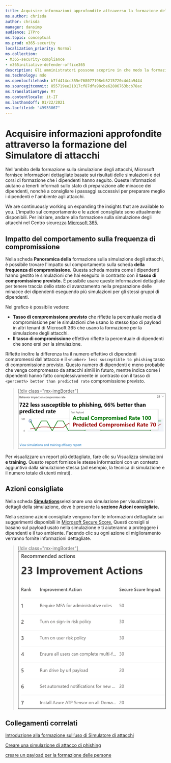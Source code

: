 ```yaml
---
title: Acquisire informazioni approfondite attraverso la formazione del Simulatore di attacchi
ms.author: chrisda
author: chrisda
manager: dansimp
audience: ITPro
ms.topic: conceptual
ms.prod: m365-security
localization_priority: Normal
ms.collection:
- M365-security-compliance
- m365initiative-defender-office365
description: Gli amministratori possono scoprire in che modo la formazione sulla simulazione degli attacchi nel Centro sicurezza Microsoft 365 influisce sui dipendenti e può ottenere informazioni dettagliate dai risultati della simulazione e della formazione.
ms.technology: mdo
ms.openlocfilehash: b7fd414cc355e768077198eb5215720c4d4a9444
ms.sourcegitcommit: 855719ee21017cf87dfa98cbe62806763bcb78ac
ms.translationtype: MT
ms.contentlocale: it-IT
ms.lasthandoff: 01/22/2021
ms.locfileid: "49933067"
---
```

# <a name="gain-insights-through-attack-simulation-training"></a>Acquisire informazioni approfondite attraverso la formazione del Simulatore di attacchi

Nell'ambito della formazione sulla simulazione degli attacchi, Microsoft fornisce informazioni dettagliate basate sui risultati delle simulazioni e dei corsi di formazione che i dipendenti hanno seguito. Queste informazioni aiutano a tenerti informati sullo stato di preparazione alle minacce dei dipendenti, nonché a consigliare i passaggi successivi per preparare meglio i dipendenti e l'ambiente agli attacchi.

We are continuously working on expanding the insights that are available to you. L'impatto sul comportamento e le azioni consigliate sono attualmente disponibili. Per iniziare, andare alla formazione sulla simulazione degli attacchi nel Centro sicurezza [Microsoft 365.](https://security.microsoft.com/attacksimulator?viewid=overview)

## <a name="behavior-impact-on-compromise-rate"></a>Impatto del comportamento sulla frequenza di compromissione

Nella scheda **Panoramica della** formazione sulla simulazione degli attacchi, è possibile trovare l'impatto sul comportamento sulla scheda **della frequenza di compromissione.** Questa scheda mostra come i dipendenti hanno gestito le simulazioni che hai eseguito in contrasto con il **tasso di compromissione previsto.** È possibile usare queste informazioni dettagliate per tenere traccia dello stato di avanzamento nella preparazione delle minacce dei dipendenti eseguendo più simulazioni per gli stessi gruppi di dipendenti.

Nel grafico è possibile vedere:

- **Tasso di compromissione previsto** che riflette la percentuale media di compromissione per le simulazioni che usano lo stesso tipo di payload in altri tenant di Microsoft 365 che usano la formazione per la simulazione degli attacchi.
- **Il tasso di compromissione** effettivo riflette la percentuale di dipendenti che sono ersi per la simulazione.

Riflette inoltre la differenza tra il numero effettivo di dipendenti compromessi dall'attacco e il `<number> less susceptible to phishing` tasso di compromissione previsto. Questo numero di dipendenti è meno probabile che venga compromesso da attacchi simili in futuro, mentre indica come i dipendenti hanno fatto complessivamente in contrasto con il tasso di `<percent%> better than predicted rate` compromissione previsto.

> [!div class="mx-imgBorder"]
> ![Panoramica della scheda impatto sul comportamento nella formazione sulla simulazione degli attacchi](../../media/attack-sim-preview-behavior-impact-card.png)

Per visualizzare un report più dettagliato, fare clic su Visualizza simulazioni **e training.** Questo report fornisce le stesse informazioni con un contesto aggiuntivo dalla simulazione stessa (ad esempio, la tecnica di simulazione e il numero totale di utenti mirati).

## <a name="recommended-actions"></a>Azioni consigliate

Nella scheda [ **Simulations**](https://security.microsoft.com/attacksimulator?viewid=simulations)selezionare una simulazione per visualizzare i dettagli della simulazione, dove è presente la **sezione Azioni consigliate.**

Nella sezione azioni consigliate vengono fornite informazioni dettagliate sui suggerimenti disponibili in [Microsoft Secure Score.](https://docs.microsoft.com/microsoft-365/security/mtp/microsoft-secure-score) Questi consigli si basano sul payload usato nella simulazione e ti aiuteranno a proteggere i dipendenti e il tuo ambiente. Facendo clic su ogni azione di miglioramento verranno fornite informazioni dettagliate.

> [!div class="mx-imgBorder"]
> ![Sezione Azioni consigliate sul training per la simulazione degli attacchi](../../media/attack-sim-preview-recommended-actions.png)

## <a name="related-links"></a>Collegamenti correlati

[Introduzione alla formazione sull’uso di Simulatore di attacchi](attack-simulation-training-get-started.md)

[Creare una simulazione di attacco di phishing](attack-simulation-training.md)

[creare un payload per la formazione delle persone](attack-simulation-training-payloads.md)
